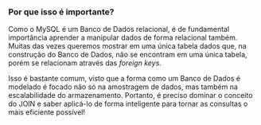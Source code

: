 ### Por que isso é importante?

Como o MySQL é um Banco de Dados relacional, é de fundamental importância aprender a manipular dados de forma relacional também. Muitas das vezes queremos mostrar em uma única tabela dados que, na construção do Banco de Dados, não se encontram em uma única tabela, porém se relacionam através das *foreign keys*.  

Isso é bastante comum, visto que a forma como um Banco de Dados é modelado é focado não só na amostragem de dados, mas também na escalabilidade do armazenamento. Portanto, é preciso dominar o conceito do JOIN e saber aplicá-lo de forma inteligente para tornar as consultas o mais eficiente possível!